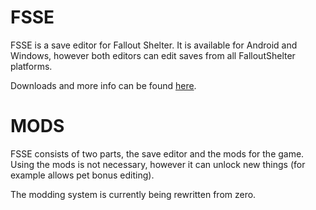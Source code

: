 # FSSE
FSSE is a save editor for Fallout Shelter. It is available for Android and Windows, however both editors can edit saves from all FalloutShelter platforms.

Downloads and more info can be found [here](http://robot9706.github.io/FSSE/).

# MODS
FSSE consists of two parts, the save editor and the mods for the game. Using the mods is not necessary, however it can unlock new things (for example allows pet bonus editing).

The modding system is currently being rewritten from zero.
